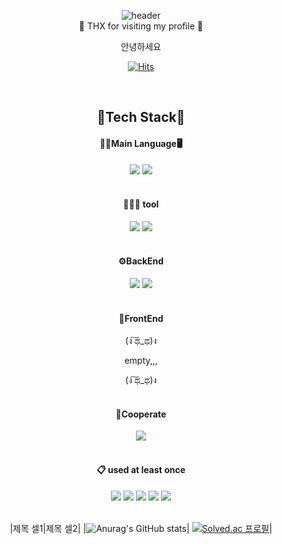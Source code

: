 
<div align="center">

![header](https://capsule-render.vercel.app/api?color=809Ead&type=cylinder&text=WOOKI&reversal=true&height=250&section=header&fontColor=f0f3ff)
  </br>
👋 THX  for visiting my profile 👋

안녕하세요


[![Hits](https://hits.seeyoufarm.com/api/count/incr/badge.svg?url=https%3A%2F%2Fgithub.com%2Fgmzuddl&count_bg=%23AEAEAE&title_bg=%23005487&icon=java.svg&icon_color=%23E7E7E7&title=hits&edge_flat=false)](https://hits.seeyoufarm.com)   

</br>


## 🔨Tech Stack🔧

####  🧑🏻Main Language🖥️
<img src="https://img.shields.io/badge/JAVA-007396?style=for-the-badge&logo=Java&logoColor=white">
<img src="https://img.shields.io/badge/MySQL-4479A1?style=for-the-badge&logo=MySQL&logoColor=white">

</br>
</br>

#### 👩🏻‍💻 tool
<img src="https://img.shields.io/badge/IntelliJ-000000?style=for-the-badge&logo=IntelliJ IDEA&logoColor=white">
<img src="https://img.shields.io/badge/Eclipse-2C2255?style=for-the-badge&logo=Eclipse%20IDE&logoColor=white">
 </br>
 </br>

 #### ⚙️BackEnd
 <img src="https://img.shields.io/badge/JSP-007396?style=for-the-badge&logoColor=white">
 <img src="https://img.shields.io/badge/Spring-6DB33F?style=for-the-badge&logo=Spring&logoColor=white">
 </br>
 </br>

  #### 👀FrontEnd
(ง ͠ಥ_ಥ)ง

empty,,,

(ง ͠ಥ_ಥ)ง
 </br>
 </br>

#### 🤝Cooperate
 <img src="https://img.shields.io/badge/github-181717?style=for-the-badge&logo=github&logoColor=white">
 
</br>
</br>

####  :clipboard: used at least once
<img src="https://img.shields.io/badge/JavaScript-F7DF1E?style=for-the-badge&logo=JavaScript&logoColor=white">
<img src="https://img.shields.io/badge/Python-007ACC?style=for-the-badge&logo=Python&logoColor=white">
<img src="https://img.shields.io/badge/C-A8B9CC?style=for-the-badge&logo=C&logoColor=white">
<img src="https://img.shields.io/badge/HTML5-E34F26?style=for-the-badge&logo=HTML5&logoColor=white">
<img src="https://img.shields.io/badge/CSS3-1572B6?style=for-the-badge&logo=CSS3&logoColor=white"> 

</br>
</br>


|제목 셀1|제목 셀2|
|![Anurag's GitHub stats](https://github-readme-stats.vercel.app/api?username=Devwooki&show_icons=true&theme=tokyonight)| [![Solved.ac
프로필](http://mazassumnida.wtf/api/generate_badge?boj=dldnr789)](https://solved.ac/profile/dldnr789)|

<!-- https://80000coding.oopy.io/865f4b2a-5198-49e8-a173-0f893a4fed45_ -->
